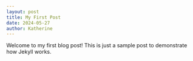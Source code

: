 ```yaml
---
layout: post
title: My First Post
date: 2024-05-27
author: Katherine
---
```


Welcome to my first blog post! This is just a sample post to demonstrate how Jekyll works.
